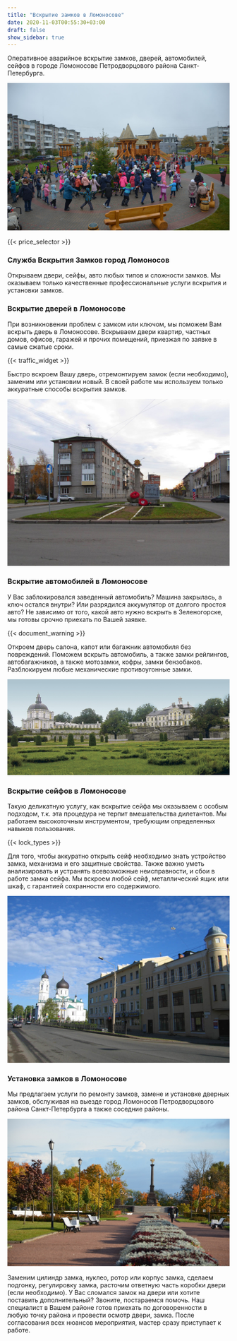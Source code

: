 ```yaml
---
title: "Вскрытие замков в Ломоносове"
date: 2020-11-03T00:55:30+03:00
draft: false
show_sidebar: true
---
```


Оперативное аварийное вскрытие замков, дверей, автомобилей, сейфов в городе Ломоносове Петродворцового района Санкт-Петербурга. 

![Вскрытие замков в Ломоносове](Lomonosov1.jpg)

{{< price_selector >}}

### Служба Вскрытия Замков город Ломоносов

Открываем двери, сейфы, авто любых типов и сложности замков. Мы оказываем только качественные профессиональные услуги вскрытия и установки замков.

### Вскрытие дверей в Ломоносове

При возникновении проблем с замком или ключом, мы поможем Вам вскрыть дверь в Ломоносове. Вскрываем двери квартир, частных домов, офисов, гаражей и прочих помещений, приезжая по заявке в самые сжатые сроки. 

{{< traffic_widget >}}

Быстро вскроем Вашу дверь, отремонтируем замок (если необходимо), заменим или установим новый. В своей работе мы используем только аккуратные способы вскрытия замков.

![Вскрытие замков в Ломоносове](Lomonosov2.jpg)

### Вскрытие автомобилей в Ломоносове

У Вас заблокировался заведенный автомобиль? Машина закрылась, а ключ остался внутри? Или разрядился аккумулятор от долгого простоя авто? Не зависимо от того, какой авто нужно вскрыть в Зеленогорске, мы готовы срочно приехать по Вашей заявке. 

{{< document_warning >}}

Откроем дверь салона, капот или багажник автомобиля без повреждений. Поможем вскрыть автомобиль, а также замки рейлингов, автобагажников, а также мотозамки, кофры, замки бензобаков. Разблокируем любые механические противоугонные замки.

![Вскрытие замков в Ломоносове](Lomonosov3.jpg)

### Вскрытие сейфов в Ломоносове

Такую деликатную услугу, как вскрытие сейфа мы оказываем с особым подходом, т.к. эта процедура не терпит вмешательства дилетантов. Мы работаем высокоточным инструментом, требующим определенных навыков пользования. 

{{< lock_types >}}

Для того, чтобы аккуратно открыть сейф необходимо знать устройство замка, механизма и его защитные свойства. Также важно уметь анализировать и устранять всевозможные неисправности, и сбои в работе замка сейфа. Мы вскроем любой сейф, металлический ящик или шкаф, с гарантией сохранности его содержимого.

![Вскрытие замков в Ломоносове](Lomonosov4.jpg)

### Установка замков в Ломоносове

Мы предлагаем услуги по ремонту замков, замене и установке дверных замков, обслуживая на выезде город Ломоносов Петродворцового района Санкт-Петербурга а также соседние районы. 

![Вскрытие замков в Ломоносове](Lomonosov5.jpg)

Заменим цилиндр замка, нуклео, ротор или корпус замка, сделаем подгонку, регулировку замка, расточим ответную часть коробки двери (если необходимо). У Вас сломался замок на двери или хотите поставить дополнительный? Звоните, постараемся помочь. Наш специалист в Вашем районе готов приехать по договоренности в любую точку района и провести осмотр двери, замка. После согласования всех нюансов мероприятия, мастер сразу приступает к работе.
